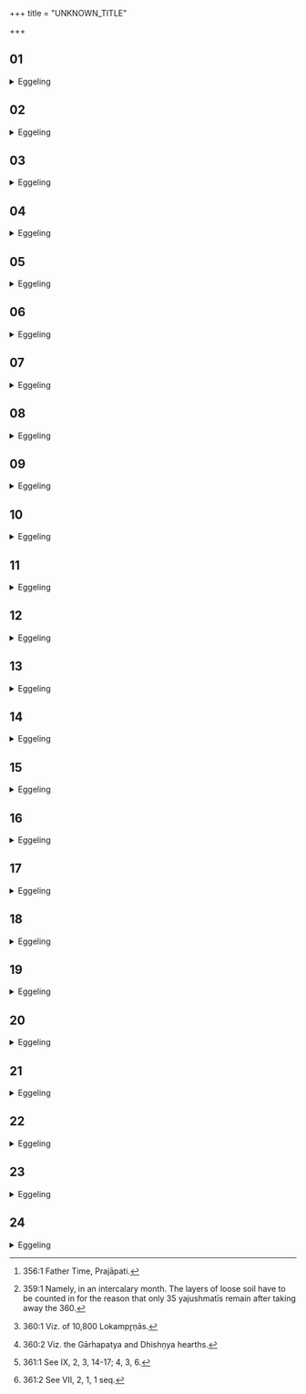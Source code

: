 +++
title = "UNKNOWN_TITLE"

+++


##  01
<details><summary>Eggeling</summary>

1. The Year, doubtless, is the same as Death; for he [^egg_695] it is who, by means of day and night, destroys the life of mortal beings, and then they die: therefore the Year is the same as Death; and whosoever knows this Year (to be) Death, his life that (year) does not destroy, by day and night, before old age, and he attains his full (extent of) life.

[^egg_695]: 356:1 Father Time, Prajāpati.
</details>

##  02
<details><summary>Eggeling</summary>

2. And he, indeed, is the Ender, for it is he who, by day and night, reaches the end of the life of mortals, and then they die: therefore he is the Ender, and whosoever knows this Year, Death, the Ender, the end of his life that (Year) does not reach, by day and night, before old age, and he attains his full (extent of) life.
</details>

##  03
<details><summary>Eggeling</summary>

3. The gods were afraid of this Prajāpati, the Year, Death, the Ender, lest he, by day and night, should reach the end of their life.
</details>

##  04
<details><summary>Eggeling</summary>

4. They performed these sacrificial rites--the Agnihotra, the New and Full-moon sacrifices, the Seasonal offerings, the animal sacrifice, and the Soma-sacrifice: by offering these sacrifices they did not attain immortality.
</details>

##  05
<details><summary>Eggeling</summary>

5. They also built a fire-altar,--they laid down

unlimited enclosing-stones; unlimited Yajushmatī (bricks), unlimited Lokampr̥ṇā (bricks), even as some lay them down to this day, saying, 'The gods did so.' They did not attain immortality.
</details>

##  06
<details><summary>Eggeling</summary>

6. They went on praising and toiling, striving to win immortality. Prajāpati then spake unto them, 'Ye do not lay down (put on me) all my forms; but ye either make (me) too large or leave (me) defective: therefore ye do not become immortal.'
</details>

##  07
<details><summary>Eggeling</summary>

7. They spake, 'Tell thou us thyself, then, in what manner we may lay down all thy forms!'
</details>

##  08
<details><summary>Eggeling</summary>

8. He spake, 'Lay ye down three hundred and sixty enclosing-stones, three hundred and sixty Yajushmatī (bricks), and thirty-six thereunto; and of Lokampr̥ṇā (bricks) lay ye down ten thousand and eight hundred; and ye will be laying down all my forms, and will become immortal.' And the gods laid down accordingly, and thereafter became immortal.
</details>

##  09
<details><summary>Eggeling</summary>

9. Death spake unto the gods, 'Surely, on this wise all men will become immortal, and what share will then be mine?' They spake, 'Henceforward no one shall be immortal with the body: only when thou shalt have taken that (body) as thy share, he who is to become immortal either through knowledge, or through holy work, shall become immortal after separating from the body.' Now when they said, 'either through knowledge or through holy work,' it is this fire-altar that is the knowledge, and this fire-altar that is the holy work.
</details>

##  10
<details><summary>Eggeling</summary>

10. And they who so know this, or they who do this holy work, come to life again when they have died, and, coming to life, they come to immortal life. But they who do not know this, or do not do this

holy work, come to life again when they die, and they become the food of him (Death) time after time.
</details>

##  11
<details><summary>Eggeling</summary>

11. But when he builds the fire-altar, he thereby gains Agni, Prajāpati, the Year, Death, the Ender, whom the gods gained; it is him he lays downy even as the gods thus laid him down.
</details>

##  12
<details><summary>Eggeling</summary>

12. By the enclosing-stones he gains his nights; by the Yajushmatī (bricks) his days, half-moons, months, and seasons; and by the Lokampr̥ṇās the muhūrtas (hours).
</details>

##  13
<details><summary>Eggeling</summary>

13. Thus the enclosing-stones, supplying the place of nights, are made the (means of) gaining the nights, they are the counterpart of the nights: there are three hundred and sixty of them, for there are three hundred and sixty nights in the year. Of these, he lays twenty-one round the Gārhapatya, seventy-eight round the Dhishṇya hearths, and two hundred and sixty-one round the Āhavanīya.
</details>

##  14
<details><summary>Eggeling</summary>

14. Then the Yajushmatī (bricks with special formulas):--the grass-bunch, the (four) clod-bricks, the lotus-leaf, the gold plate and man, the two spoons, the naturally-perforated (brick), the dūrvā-brick, the (one) dviyajus, two retaḥsic, a viśvajyotis, two seasonal ones, an ashāḍḥā, the tortoise, the mortar and pestle, the fire-pan, the five victims’ heads, fifteen apasyās, five cḥandasyās, fifty prāṇabhr̥ts--these ninety-eight are (in) the first layer.
</details>

##  15
<details><summary>Eggeling</summary>

15. Then the second (layer):--five aśvinīs, two seasonal ones, five vaiśvadevīs, five prāṇabhr̥ts, five apasyās, nineteen vayasyās--these forty-one are (in) the second layer.
</details>

##  16
<details><summary>Eggeling</summary>

16. Then the third (layer):--the naturally-perforated one, five regional ones, a viśvajyotis, four seasonal ones, ten prāṇabhr̥ts, thirty-six cḥandasyās,

fourteen vālakhilyas--these seventy-one are (in) the third layer.
</details>

##  17
<details><summary>Eggeling</summary>

17. Then the fourth (layer):--first eighteen, then twelve, then seventeen--these forty-seven are (in) the fourth layer.
</details>

##  18
<details><summary>Eggeling</summary>

18. Then the fifth (layer):--five asapatnās, forty virājs, twenty-nine stomabhāgās, five nākasads, five pañcacūḍās, thirty-one cḥandasyās, eight (of) the Gārhapatya hearth, eight (of) the Punaściti, two seasonal ones, a viśvajyotis, a vikarṇī, a naturally-perforated one, the variegated stone, the fire which is placed on the altar--these one hundred and thirty-eight are (in) the fifth layer.
</details>

##  19
<details><summary>Eggeling</summary>

19. All these make three hundred and ninety-five. Of these, three hundred and sixty, supplying the place of days, are made the (means of) gaining the days, they are the counterpart of the days: There are three hundred and sixty of them, for there are three hundred and sixty days in the year. And for the thirty-six (additional days) which there are [^egg_696] the filling of earth (counts as) the thirty-sixth; and twenty-four thereof, supplying the place of half-moons, are made the (means of) gaining the half-moons, they are the counterpart of the half-moons. And the (remaining) twelve, supplying the place of months, are made the (means of) gaining the months, they are the counterpart of the months. And, lest the seasons should be wanting, these (twelve bricks), by two and two (taken) together, supply the place of seasons.

[^egg_696]: 359:1 Namely, in an intercalary month. The layers of loose soil have to be counted in for the reason that only 35 yajushmatīs remain after taking away the 360.
</details>

##  20
<details><summary>Eggeling</summary>

20. And as to the Lokampr̥ṇā (space-filling bricks), supplying the place of muhūrtas (hours), they are made the (means) of gaining the muhūrtas, they are the counterpart of the muhūrtas: there are ten thousand and eight hundred of them, for so many muhūrtas there are in the year. Of these, he lays down twenty-one in the Gārhapatya (altar), seventy-eight in the Dhishṇya-hearths, and the others in the Āhavanīya. So many, indeed, are the (different) forms of the year: it is these that are here secured for him (Prajāpati, the Year), and are put on him.
</details>

##  21
<details><summary>Eggeling</summary>

21. Now, some wish to get this total amount [^egg_697] in the Āhavanīya itself, arguing, 'Those are different brick-built fire-altars: why should we here (in the Āhavanīya altar) take into account those laid down there (in the Gārhapatya and Dhishṇyas)?' But let him not do so. There are, indeed, ten of these fire-altars he builds--eight Dhishṇyas, the Āhavanīya and the Gārhapatya--whence they say, 'Agni is Virāj (wide shining or ruling),' for the Virāj (metre) consists of ten syllables: but, surely, all these (altars and hearths) are looked upon as only one, as Agni; for it is merely forms of him that they all are,--even as the days and nights, the half-moons, the months, and the seasons (are forms) of the year, so are they all forms of him (Agni).

[^egg_697]: 360:1 Viz. of 10,800 Lokampr̥ṇās.
</details>

##  22
<details><summary>Eggeling</summary>

22. And, assuredly, they who do this put those forms of his [^egg_698] outside of him, and produce confusion between the better and the worse; they make the peasantry equal and refractory to the nobility. Surely, on the Āgnīdhrīya he places the variegated

[^egg_698]: 360:2 Viz. the Gārhapatya and Dhishṇya hearths.

stone [^egg_699], and that he takes into account: why, then, taking that into account, should he not take others into account? That (altar) by which they ward off Nirr̥ti [^egg_700], evil, is the eleventh.

[^egg_699]: 361:1 See IX, 2, 3, 14-17; 4, 3, 6.

[^egg_700]: 361:2 See VII, 2, 1, 1 seq.
</details>

##  23
<details><summary>Eggeling</summary>

23. As to this they say, 'Why, then, do they not take into account here those (of Nirr̥ti's altar)?' Because he makes no offering on them, for it is by offering that a brick becomes whole and complete.
</details>

##  24
<details><summary>Eggeling</summary>

24. As to this they say, 'How are these (bricks) of his laid down so as not to be excessive?' Well, these (bricks) are his (Agni's) vital power, and man's vital power is not excessive. Thus whosoever, knowing this, performs this holy work, or he who but knows this, makes up this Prajāpati whole and complete.
</details>